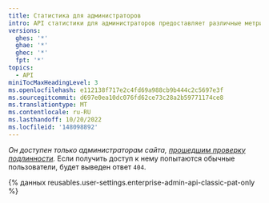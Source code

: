 ```yaml
---
title: Статистика для администраторов
intro: API статистики для администраторов предоставляет различные метрики об установке.
versions:
  ghes: '*'
  ghae: '*'
  ghec: '*'
  fpt: '*'
topics:
  - API
miniTocMaxHeadingLevel: 3
ms.openlocfilehash: e112138f717e2c4fd69a988cb9b444c2c5697e3f
ms.sourcegitcommit: d697e0ea10dc076fd62ce73c28a2b59771174ce8
ms.translationtype: MT
ms.contentlocale: ru-RU
ms.lasthandoff: 10/20/2022
ms.locfileid: '148098892'
---
```

*Он доступен только администраторам сайта, [прошедшим проверку подлинности](/rest/overview/resources-in-the-rest-api#authentication).* Если получить доступ к нему попытаются обычные пользователи, будет выведен ответ `404`.

{% данных reusables.user-settings.enterprise-admin-api-classic-pat-only %}
